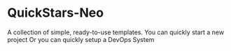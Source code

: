 # QuickStars-Neo

A collection of simple, ready-to-use templates.
You can quickly start a new project
Or you can quickly setup a DevOps System

